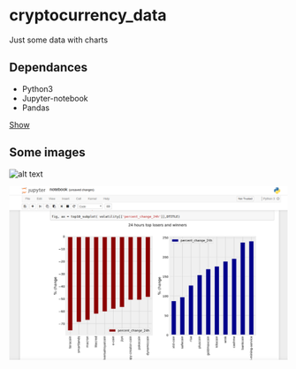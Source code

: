 # cryptocurrency_data
Just some data with charts 

## Dependances
- Python3
- Jupyter-notebook 
- Pandas

[Show](https://github.com/gearazk/cryptocurrency_data-/blob/master/notebook.ipynb)

## Some images

![alt text](https://github.com/gearazk/cryptocurrency_data-/raw/master/img/char-1.png "Chart 1")

![alt text](https://github.com/gearazk/cryptocurrency_data-/raw/master/img/char-2.png "Chart 2")

